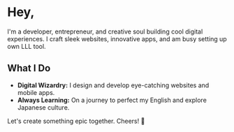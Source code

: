 # Hey, 

I'm a developer, entrepreneur, and creative soul building cool digital experiences. I craft sleek websites, innovative apps, and am busy setting up own LLL tool.

## What I Do

- **Digital Wizardry:** I design and develop eye-catching websites and mobile apps.
- **Always Learning:** On a journey to perfect my English and explore Japanese culture.

Let's create something epic together. Cheers! 🚀


